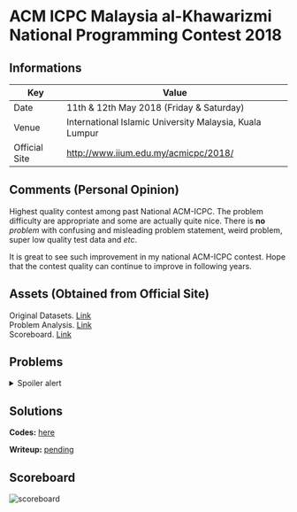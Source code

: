 # ACM ICPC Malaysia al-Khawarizmi National Programming Contest 2018

## Informations
| Key | Value |
| --- | --- |
| Date | 11th & 12th May 2018 (Friday & Saturday) |
| Venue | International Islamic University Malaysia, Kuala Lumpur |
| Official Site | <http://www.iium.edu.my/acmicpc/2018/> |

## Comments (Personal Opinion)
Highest quality contest among past National ACM-ICPC. The problem difficulty are appropriate and some are actually quite nice. There is **no** *problem* with confusing and misleading problem statement, weird problem, super low quality test data and *etc*.

It is great to see such improvement in my national ACM-ICPC contest. Hope that the contest quality can continue to improve in following years.

## Assets (Obtained from Official Site)
Original Datasets. [Link](https://github.com/limyunkai19/Malaysia-National-ACM-ICPC/files/2200087/problemset2018.zip) <br>
Problem Analysis. [Link](https://github.com/limyunkai19/Malaysia-National-ACM-ICPC/files/2200086/problemanalysis2018.pdf) <br>
Scoreboard. [Link](https://github.com/limyunkai19/Malaysia-National-ACM-ICPC/files/2200088/scoreboard2018.pdf) <br>

## Problems
<details>
<summary>Spoiler alert</summary><p>

| Problem | Type | Difficulty |
| ------- | ---- | ---------- |
| A - Aku Negaraku | Ad-Hoc - Simulation| Easy |
| B - Cheap Deliveries Very | Graph - TSP with DP | Hard |
| C - Eli’s Curious Mind | Dynamic Programming | Medium |
| D - Explorace | Graph - Direct MST | Medium |
| E - Matrix Multiplication Calculator | Ad-Hoc - Simulation | Easy |
| F - Sum of Sub Rectangle Areas | Math - Combinatorics + Algebra  | Very Hard |
| G - Wak Sani Satay | Ad-Hoc - Implementation | Easy |
| H - Stroop Effect | Ad-Hoc - Understanding and Implementation | Medium |
| I - Super Ball | Dynamic Programming | Hard |
| J - Virus Outbreak | Identify the Pattern - Fibonacci | Medium |

</p></details>

## Solutions
**Codes:** [here](https://github.com/limyunkai19/Malaysia-National-ACM-ICPC/tree/master/2018/solution)

**Writeup:** [pending]()

## Scoreboard
![scoreboard](https://user-images.githubusercontent.com/12468402/42795471-153e2a3e-89b7-11e8-8275-c8847ab09b2a.jpg)
